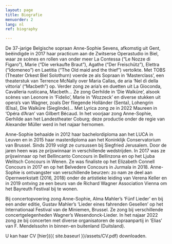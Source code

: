 ```yaml
---
layout: page
title: Biografie
menuorder: 2
lang: nl
ref: biography

---
```

De 37-jarige Belgische sopraan Anne-Sophie Sevens, afkomstig uit Gent, beëindigde in 2017 haar practicum aan de Zwitserse Operastudio in Biel, waar ze scènes en rollen van onder meer La Contessa (“Le Nozze di Figaro”), Marie (“Die verkaufte Braut”), Agathe (“Der Freischütz”), Elettra (“Idomeneo”) en Laetitia (“The Old maid and the thief”) vertolkte. Met TOBS (Theater Orkest Biel Solothurn) voerde ze als Sopraan in ‘Masterclass’, een theaterstuk van Terrence McNally over Maria Callas, de aria ‘Nel dì della vittoria’ (“Macbeth”) op. Verder zong ze aria’s en duetten uit La Gioconda, Cavalleria rusticana, Macbeth… Ze zong Gerhilde in ‘Die Walküre’, alsook scènes van Leonore in ‘Fidelio’, Marie in ‘Wozzeck’ en diverse stukken uit opera’s van Wagner, zoals Der fliegende Holländer (Senta), Lohengrin (Elsa), Die Walküre (Sieglinde)… Met Lyrica zong ze in 2022 Maureen in ‘Opéra d’Aran’ van Gilbert Bécaud. In het voorjaar zong Anne-Sophie, Gerhilde aan het Landestheater Coburg; deze productie onder de regie van Alexander Müller werd in het najaar hernomen.

Anne-Sophie behaalde in 2012 haar bachelordiploma aan het LUCA in Leuven en in 2015 haar masterdiploma aan het Koninklijk Conservatorium van Brussel. Sinds 2019 volgt ze cursussen bij Siegfried Jerusalem. Door de jaren heen was ze prijswinnaar in verschillende wedstrijden. In 2017 was ze prijswinnaar op het Bellincanto Concours in Bellinzona en op het Ljuba Welitsch Concours in Wenen. Ze was finaliste op het Elizabeth Connell Concours in 2017 en op het Belvedere Concours in Jurmala in 2018. Anne-Sophie is ontvangster van verschillende beurzen: zo nam ze deel aan Opernwerkstatt (2016, 2018) onder de artistieke leiding van Verena Keller en in 2019 ontving ze een beurs van de Richard Wagner Association Vienna om het Bayreuth Festival bij te wonen.

Bij concertopvoering zong Anne-Sophie, Alma Mahler’s ‘Fünf Lieder’ en bij een ander editie, Gustav Mahler’s ‘Lieder eines fahrenden Gesellen’ op het Internationaal Festival van de Miniemen, Brussel. Ze zong bij verschillende concertgelegenheden  Wagner’s Wesendonck-Lieder. In het najaar 2022 zong ze bij concerten met diverse organisatoren de sopraanpartij in ‘Elias’ van F. Mendelssohn in binnen-en buitenland (Duitsland). 

U kan haar CV [hier]({{ site.baseurl }}/assets/CV.pdf) downloaden.

